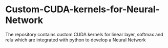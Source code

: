 # Custom-CUDA-kernels-for-Neural-Network
The repository contains custom CUDA kernels for linear layer, softmax and relu which are integrated with python to develop a Neural Network
